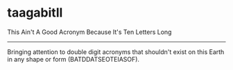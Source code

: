 # taagabitll
This Ain't A Good Acronym Because It's Ten Letters Long
***
Bringing attention to double digit acronyms that shouldn't exist on this Earth in any shape or form (BATDDATSEOTEIASOF).
